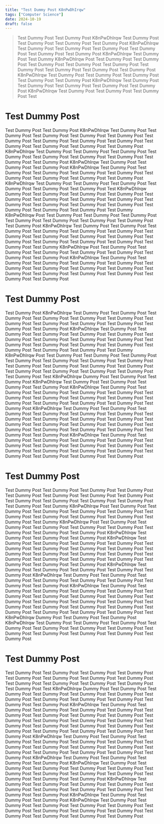 ```yaml
---
title: "Test Dummy Post K8nPwDhIrqw"
tags: ["Computer Science"]
date: 2024-10-19
draft: false
---
```


> Test Dummy Post Test Dummy Post K8nPwDhIrqw Test Dummy Post Test Dummy Post Test Dummy Post Test Dummy Post K8nPwDhIrqw Test Dummy Post Test Dummy Post Test Dummy Post Test Dummy Post Test Dummy Post Test Dummy Post K8nPwDhIrqw Test Dummy Post Test Dummy K8nPwDhIrqw Post Test Dummy Post Test Dummy Post Test Dummy Post Test Dummy Post Test Dummy Post Test Dummy Post Test Dummy Post Test Dummy Post Test Dummy Post K8nPwDhIrqw Test Dummy Post Test Dummy Post Test Dummy Post Test Dummy Post Test Dummy Post K8nPwDhIrqw Test Dummy Post Test Dummy Post Test Dummy Post Test Dummy Post Test Dummy Post K8nPwDhIrqw Test Dummy Post Test Dummy Post Test Dummy Post Test

# Test Dummy Post

Test Dummy Post Test Dummy Post K8nPwDhIrqw Test Dummy Post Test Dummy Post Test Dummy Post Test Dummy Post Test Dummy Post Test Dummy Post Test Dummy Post Test Dummy Post Test Dummy Post Test Dummy Post Test Dummy Post Test Dummy Post Test Dummy Post K8nPwDhIrqw Test Dummy Post Test Dummy Post Test Dummy Post Test Dummy Post Test Dummy Post Test Dummy Post Test Dummy Post Test Dummy Post Test Dummy Post K8nPwDhIrqw Test Dummy Post Test Dummy Post Test Dummy Post K8nPwDhIrqw Test Dummy Post Test Dummy Post Test Dummy Post Test Dummy Post Test Dummy Post Test Dummy Post Test Dummy Post Test Dummy Post Test Dummy Post K8nPwDhIrqw Test Dummy Post Test Dummy Post Test Dummy Post Test Dummy Post Test Dummy Post Test Dummy Post Test K8nPwDhIrqw Dummy Post Test Dummy Post Test Dummy Post Test Dummy Post Test Dummy Post Test Dummy Post Test Dummy Post Test Dummy Post Test Dummy Post Test Dummy Post Test Dummy Post Test Dummy Post Test Dummy Post Test Dummy Post Test Dummy Post Test Dummy K8nPwDhIrqw Post Test Dummy Post Test Dummy Post Test Dummy Post Test Dummy Post Test Dummy Post Test Dummy Post Test Dummy Post Test Dummy Post K8nPwDhIrqw Test Dummy Post Test Dummy Post Test Dummy Post Test Dummy Post Test Dummy Post Test Dummy Post Test Dummy Post Test Dummy Post Test Dummy Post Test Dummy Post Test Dummy Post Test Dummy Post Test Dummy Post Test Dummy Post Test Dummy Post Test Dummy K8nPwDhIrqw Post Test Dummy Post Test Dummy Post Test Dummy Post Test Dummy Post Test Dummy Post Test Dummy Post Test Dummy Post K8nPwDhIrqw Test Dummy Post Test Dummy Post Test Dummy Post Test Dummy Post Test Dummy Post Test Dummy Post Test Dummy Post Test Dummy Post Test Dummy Post Test Dummy Post Test Dummy Post Test Dummy Post Test Dummy Post Test Dummy Post Test Dummy Post

# Test Dummy Post

Test Dummy Post K8nPwDhIrqw Test Dummy Post Test Dummy Post Test Dummy Post Test Dummy Post Test Dummy Post Test Dummy Post Test Dummy Post Test Dummy Post Test Dummy Post Test Dummy Post Test Dummy Post Test Dummy Post K8nPwDhIrqw Test Dummy Post Test Dummy Post Test Dummy Post Test Dummy Post Test Dummy Post Test Dummy Post Test Dummy Post Test Dummy Post Test Dummy Post Test Dummy Post Test Dummy Post Test Dummy Post Test Dummy Post Test Dummy Post Test Dummy Post Test Dummy Post Test Dummy K8nPwDhIrqw Post Test Dummy Post Test Dummy Post Test Dummy Post Test Dummy Post Test Dummy Post Test Dummy Post Test Dummy Post Test Dummy Post Test Dummy Post Test Dummy Post Test Dummy Post Test Dummy Post Test Dummy Post Test Dummy Post Test Dummy Post Test Dummy Post Test K8nPwDhIrqw Dummy Post Test Dummy Post Test Dummy Post K8nPwDhIrqw Test Dummy Post Test Dummy Post Test Dummy Post Test Dummy Post K8nPwDhIrqw Test Dummy Post Test Dummy Post Test Dummy Post Test Dummy Post Test Dummy Post Test Dummy Post Test Dummy Post Test Dummy Post Test Dummy Post Test Dummy Post Test Dummy Post Test Dummy Post Test Dummy Post Test Dummy Post K8nPwDhIrqw Test Dummy Post Test Dummy Post Test Dummy Post Test Dummy Post Test Dummy Post Test Dummy Post Test Dummy Post Test Dummy Post Test Dummy Post Test Dummy Post Test Dummy Post Test Dummy Post Test Dummy Post Test Dummy Post Test Dummy Post Test Dummy Post Test Dummy Post Test Dummy Post Test Dummy Post Test Dummy Post K8nPwDhIrqw Test Dummy Post Test Dummy Post Test Dummy Post Test Dummy Post Test Dummy Post Test Dummy Post Test Dummy Post Test Dummy Post Test Dummy Post Test Dummy Post Test Dummy Post Test Dummy Post Test Dummy Post Test Dummy Post Test Dummy Post Test Dummy Post Test Dummy Post

# Test Dummy Post

Test Dummy Post Test Dummy Post Test Dummy Post Test Dummy Post Test Dummy Post Test Dummy Post Test Dummy Post Test Dummy Post Test Dummy Post Test Dummy Post Test Dummy Post Test Dummy Post Test Dummy Post Test Dummy K8nPwDhIrqw Post Test Dummy Post Test Dummy Post Test Dummy Post Test Dummy Post Test Dummy Post Test Dummy Post Test Dummy Post Test Dummy Post Test Dummy Post Test Dummy Post Test Dummy K8nPwDhIrqw Post Test Dummy Post Test Dummy Post Test Dummy Post Test Dummy Post Test Dummy Post Test Dummy Post Test Dummy Post Test Dummy Post K8nPwDhIrqw Test Dummy Post Test Dummy Post Test Dummy Post K8nPwDhIrqw Test Dummy Post Test Dummy Post Test Dummy Post Test Dummy Post Test Dummy Post Test Dummy Post Test Dummy Post Test Dummy Post Test Dummy Post Test Dummy Post Test Dummy Post Test Dummy Post Test Dummy Post Test Dummy Post Test Dummy Post Test Dummy Post Test Dummy Post Test Dummy Post Test Dummy Post K8nPwDhIrqw Test Dummy Post Test Dummy Post Test Dummy Post Test Dummy Post Test Dummy Post K8nPwDhIrqw Test Dummy Post Test Dummy Post Test Dummy Post Test Dummy Post Test Dummy Post Test Dummy Post Test Dummy Post Test Dummy Post K8nPwDhIrqw Test Dummy Post Test Dummy Post Test Dummy Post Test Dummy Post Test Dummy Post Test Dummy Post Test Dummy Post Test Dummy Post Test Dummy Post Test Dummy Post Test Dummy Post Test Dummy Post Test Dummy Post Test Dummy Post Test Dummy Post Test Dummy Post Test Dummy Post Test Dummy Post Test Dummy Post Test Dummy Post Test Dummy Post Test K8nPwDhIrqw Dummy Post Test Dummy Post Test Dummy Post K8nPwDhIrqw Test Dummy Post Test Dummy Post Test Dummy Post Test Dummy Post Test Dummy Post Test Dummy Post Test Dummy Post Test Dummy Post Test Dummy Post Test Dummy Post Test Dummy Post Test Dummy Post

# Test Dummy Post

Test Dummy Post Test Dummy Post Test Dummy Post Test Dummy Post Test Dummy Post Test Dummy Post Test Dummy Post Test Dummy Post Test Dummy Post Test Dummy Post Test Dummy Post Test Dummy Post Test Dummy Post Test K8nPwDhIrqw Dummy Post Test Dummy Post Test Dummy Post Test Dummy Post Test Dummy Post Test Dummy Post Test Dummy Post Test Dummy Post Test Dummy Post Test Dummy Post Test Dummy Post Test Dummy Post K8nPwDhIrqw Test Dummy Post Test Dummy Post Test Dummy Post Test Dummy Post Test Dummy Post Test Dummy Post Test Dummy Post Test Dummy Post Test Dummy Post Test Dummy Post Test Dummy Post Test Dummy Post Test Dummy Post Test Dummy Post Test Dummy Post Test Dummy Post Test Dummy Post Test Dummy Post Test Dummy Post Test Dummy Post Test Dummy Post Test Dummy Post K8nPwDhIrqw Test Dummy Post Test Dummy Post Test Dummy Post Test Dummy Post Test Dummy Post Test Dummy Post Test Dummy Post Test Dummy Post Test Dummy Post Test Dummy Post Test Dummy Post Test Dummy Post Test Dummy Post Test Dummy Post Test Dummy Post K8nPwDhIrqw Test Dummy Post Test Dummy Post Test Dummy Post Test Dummy Post K8nPwDhIrqw Test Dummy Post Test Dummy Post Test Dummy Post Test Dummy Post Test Dummy Post Test Dummy Post Test Dummy Post Test Dummy Post Test Dummy Post Test Dummy Post Test Dummy Post Test Dummy Post K8nPwDhIrqw Test Dummy Post Test Dummy Post Test Dummy Post Test Dummy Post Test Dummy Post Test Dummy Post Test Dummy Post Test Dummy Post Test Dummy Post Test Dummy Post K8nPwDhIrqw Test Dummy Post Test Dummy Post Test Dummy Post K8nPwDhIrqw Test Dummy Post Test Dummy Post Test Dummy Post Test Dummy Post Test Dummy Post Test Dummy Post Test Dummy Post Test Dummy Post Test Dummy Post Test Dummy Post Test Dummy Post Test Dummy Post Test Dummy Post

